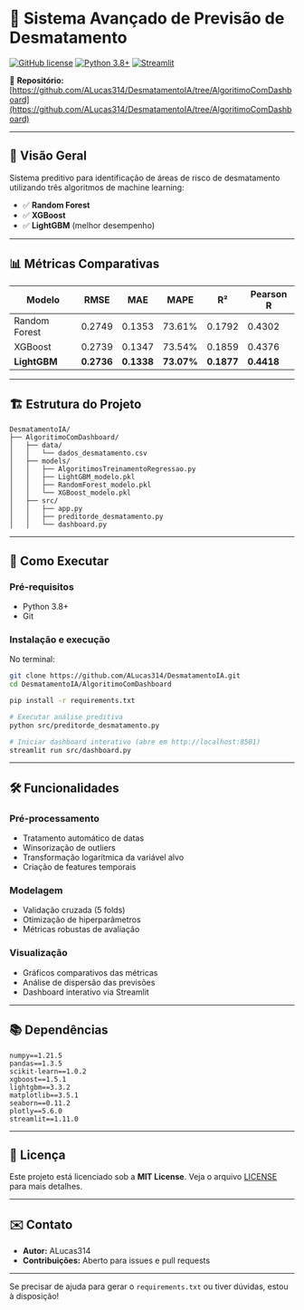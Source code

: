 # 🌳 Sistema Avançado de Previsão de Desmatamento

[![GitHub license](https://img.shields.io/badge/license-MIT-blue.svg)](https://github.com/ALucas314/DesmatamentoIA/blob/AlgoritimoComDashboard/LICENSE)
[![Python 3.8+](https://img.shields.io/badge/python-3.8%2B-blue.svg)](https://www.python.org/downloads/)
[![Streamlit](https://img.shields.io/badge/Streamlit-1.11.0-FF4B4B.svg)](https://streamlit.io/)

🔗 **Repositório:** [https://github.com/ALucas314/DesmatamentoIA/tree/AlgoritimoComDashboard](https://github.com/ALucas314/DesmatamentoIA/tree/AlgoritimoComDashboard)

---

## 📌 Visão Geral

Sistema preditivo para identificação de áreas de risco de desmatamento utilizando três algoritmos de machine learning:

* ✅ **Random Forest**
* ✅ **XGBoost**
* ✅ **LightGBM** (melhor desempenho)

---

## 📊 Métricas Comparativas

| Modelo        | RMSE       | MAE        | MAPE       | R²         | Pearson R  |
| ------------- | ---------- | ---------- | ---------- | ---------- | ---------- |
| Random Forest | 0.2749     | 0.1353     | 73.61%     | 0.1792     | 0.4302     |
| XGBoost       | 0.2739     | 0.1347     | 73.54%     | 0.1859     | 0.4376     |
| **LightGBM**  | **0.2736** | **0.1338** | **73.07%** | **0.1877** | **0.4418** |

---

## 🏗️ Estrutura do Projeto

```
DesmatamentoIA/
├── AlgoritimoComDashboard/
│   ├── data/
│   │   └── dados_desmatamento.csv
│   ├── models/
│   │   ├── AlgoritimosTreinamentoRegressao.py
│   │   ├── LightGBM_modelo.pkl
│   │   ├── RandomForest_modelo.pkl
│   │   └── XGBoost_modelo.pkl
│   ├── src/
│   │   ├── app.py
│   │   ├── preditorde_desmatamento.py
│   │   └── dashboard.py
```

---

## 🚀 Como Executar

### Pré-requisitos

* Python 3.8+
* Git

### Instalação e execução

No terminal:

```bash
git clone https://github.com/ALucas314/DesmatamentoIA.git
cd DesmatamentoIA/AlgoritimoComDashboard

pip install -r requirements.txt

# Executar análise preditiva
python src/preditorde_desmatamento.py

# Iniciar dashboard interativo (abre em http://localhost:8501)
streamlit run src/dashboard.py
```

---

## 🛠️ Funcionalidades

### Pré-processamento

* Tratamento automático de datas
* Winsorização de outliers
* Transformação logarítmica da variável alvo
* Criação de features temporais

### Modelagem

* Validação cruzada (5 folds)
* Otimização de hiperparâmetros
* Métricas robustas de avaliação

### Visualização

* Gráficos comparativos das métricas
* Análise de dispersão das previsões
* Dashboard interativo via Streamlit

---

## 📚 Dependências

```
numpy==1.21.5
pandas==1.3.5
scikit-learn==1.0.2
xgboost==1.5.1
lightgbm==3.3.2
matplotlib==3.5.1
seaborn==0.11.2
plotly==5.6.0
streamlit==1.11.0
```

---

## 📝 Licença

Este projeto está licenciado sob a **MIT License**. Veja o arquivo [LICENSE](https://github.com/ALucas314/DesmatamentoIA/blob/AlgoritimoComDashboard/LICENSE) para mais detalhes.

---

## ✉️ Contato

* **Autor:** ALucas314
* **Contribuições:** Aberto para issues e pull requests

---

Se precisar de ajuda para gerar o `requirements.txt` ou tiver dúvidas, estou à disposição!
